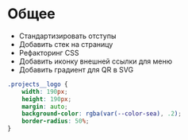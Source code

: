 # Общее
- Стандартизировать отступы
- Добавить стек на страницу
- Рефакторинг CSS
- Добавить иконку внешней ссылки для меню
- Добавить градиент для QR в SVG

```css
.projects__logo {
	width: 190px;
	height: 190px;
	margin: auto;
	background-color: rgba(var(--color-sea), .2);
	border-radius: 50%;
}
```
